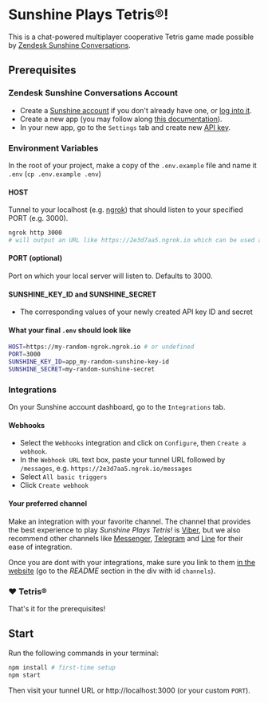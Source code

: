 # Sunshine Plays Tetris®!

This is a chat-powered multiplayer cooperative Tetris game made possible by [Zendesk Sunshine Conversations](https://smooch.io).

## Prerequisites

### Zendesk Sunshine Conversations Account

- Create a [Sunshine account](https://smooch.io/signup/) if you don't already have one, or [log into it](https://app.smooch.io/login).
- Create a new app (you may follow along [this documentation](https://docs.smooch.io/guide/api-quickstart/)).
- In your new app, go to the `Settings` tab and create new [API key](https://docs.smooch.io/guide/authentication-overview/#api-keys).

### Environment Variables

In the root of your project, make a copy of the `.env.example` file and name it `.env` (`cp .env.example .env`)

#### HOST

Tunnel to your localhost (e.g. [ngrok](https://ngrok.com/)) that should listen to your specified PORT (e.g. 3000).

```bash
ngrok http 3000
# will output an URL like https://2e3d7aa5.ngrok.io which can be used as a value
```

#### PORT (optional)

Port on which your local server will listen to. Defaults to 3000.

#### SUNSHINE_KEY_ID and SUNSHINE_SECRET

- The corresponding values of your newly created API key ID and secret

#### What your final `.env` should look like

```bash
HOST=https://my-random-ngrok.ngrok.io # or undefined
PORT=3000
SUNSHINE_KEY_ID=app_my-random-sunshine-key-id
SUNSHINE_SECRET=my-random-sunshine-secret
```

### Integrations

On your Sunshine account dashboard, go to the `Integrations` tab.

#### Webhooks

- Select the `Webhooks` integration and click on `Configure`, then `Create a webhook`.
- In the `Webhook URL` text box, paste your tunnel URL followed by `/messages`, e.g. `https://2e3d7aa5.ngrok.io/messages`
- Select `All basic triggers`
- Click `Create webhook`

#### Your preferred channel

Make an integration with your favorite channel. The channel that provides the best experience to play _Sunshine Plays Tetris!_ is [Viber](https://www.viber.com/), but we also recommend other channels like [Messenger](https://messenger.com), [Telegram](https://telegram.org/) and [Line](https://line.me/en/) for their ease of integration.

Once you are dont with your integrations, make sure you link to them [in the website](./pages/index.html) (go to the _README_ section in the div with id `channels`).

### ❤️ Tetris®

That's it for the prerequisites!

## Start

Run the following commands in your terminal:

```bash
npm install # first-time setup
npm start
```

Then visit your tunnel URL or http://localhost:3000 (or your custom `PORT`).
